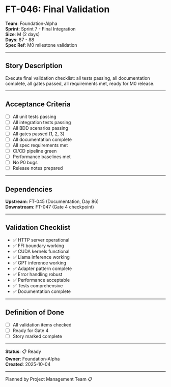 # FT-046: Final Validation

**Team**: Foundation-Alpha  
**Sprint**: Sprint 7 - Final Integration  
**Size**: M (2 days)  
**Days**: 87 - 88  
**Spec Ref**: M0 milestone validation

---

## Story Description

Execute final validation checklist: all tests passing, all documentation complete, all gates passed, all requirements met, ready for M0 release.

---

## Acceptance Criteria

- [ ] All unit tests passing
- [ ] All integration tests passing
- [ ] All BDD scenarios passing
- [ ] All gates passed (1, 2, 3)
- [ ] All documentation complete
- [ ] All spec requirements met
- [ ] CI/CD pipeline green
- [ ] Performance baselines met
- [ ] No P0 bugs
- [ ] Release notes prepared

---

## Dependencies

**Upstream**: FT-045 (Documentation, Day 86)  
**Downstream**: FT-047 (Gate 4 checkpoint)

---

## Validation Checklist

- ✅ HTTP server operational
- ✅ FFI boundary working
- ✅ CUDA kernels functional
- ✅ Llama inference working
- ✅ GPT inference working
- ✅ Adapter pattern complete
- ✅ Error handling robust
- ✅ Performance acceptable
- ✅ Tests comprehensive
- ✅ Documentation complete

---

## Definition of Done

- [ ] All validation items checked
- [ ] Ready for Gate 4
- [ ] Story marked complete

---

**Status**: 📋 Ready  
**Owner**: Foundation-Alpha  
**Created**: 2025-10-04

---
Planned by Project Management Team 📋
